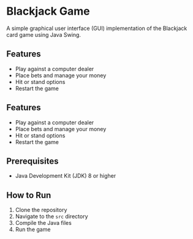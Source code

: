 # Blackjack Game

A simple graphical user interface (GUI) implementation of the Blackjack card game using Java Swing.

  ## Features
- Play against a computer dealer
- Place bets and manage your money
- Hit or stand options
- Restart the game

## Features
- Play against a computer dealer
- Place bets and manage your money
- Hit or stand options
- Restart the game

## Prerequisites

- Java Development Kit (JDK) 8 or higher

## How to Run
1. Clone the repository
2. Navigate to the `src` directory
3. Compile the Java files
4. Run the game
